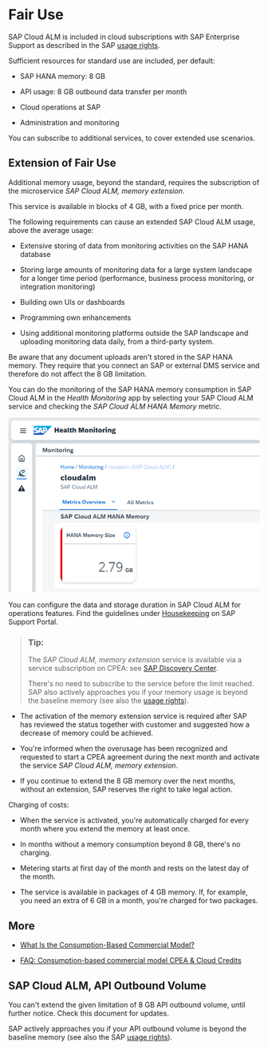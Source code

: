 <!-- loio94cd95e1b8454b5180d6a3daeccb1500 -->

# Fair Use

SAP Cloud ALM is included in cloud subscriptions with SAP Enterprise Support as described in the SAP [usage rights](https://support.sap.com/en/alm/usage-rights.html).

Sufficient resources for standard use are included, per default:

-   SAP HANA memory: 8 GB

-   API usage: 8 GB outbound data transfer per month

-   Cloud operations at SAP

-   Administration and monitoring


You can subscribe to additional services, to cover extended use scenarios.



<a name="loio94cd95e1b8454b5180d6a3daeccb1500__section_oy4_cj1_ppb"/>

## Extension of Fair Use

Additional memory usage, beyond the standard, requires the subscription of the microservice *SAP Cloud ALM, memory extension*.

This service is available in blocks of 4 GB, with a fixed price per month.

The following requirements can cause an extended SAP Cloud ALM usage, above the average usage:

-   Extensive storing of data from monitoring activities on the SAP HANA database

-   Storing large amounts of monitoring data for a large system landscape for a longer time period \(performance, business process monitoring, or integration monitoring\)

-   Building own UIs or dashboards

-   Programming own enhancements

-   Using additional monitoring platforms outside the SAP landscape and uploading monitoring data daily, from a third-party system.


Be aware that any document uploads aren't stored in the SAP HANA memory. They require that you connect an SAP or external DMS service and therefore do not affect the 8 GB limitation.

You can do the monitoring of the SAP HANA memory consumption in SAP Cloud ALM in the *Health Monitoring* app by selecting your SAP Cloud ALM service and checking the *SAP Cloud ALM HANA Memory* metric.

![](images/HANA-MemorySize_dd25b76.png)

You can configure the data and storage duration in SAP Cloud ALM for operations features. Find the guidelines under [Housekeeping](https://support.sap.com/en/alm/sap-cloud-alm/operations/expert-portal/housekeeping.html) on SAP Support Portal.

> ### Tip:  
> The *SAP Cloud ALM, memory extension* service is available via a service subscription on CPEA: see [SAP Discovery Center](https://discovery-center.cloud.sap/#/serviceCatalog/sap-cloud-alm-memory-extension).
> 
> There's no need to subscribe to the service before the limit reached. SAP also actively approaches you if your memory usage is beyond the baseline memory \(see also the [usage rights](https://support.sap.com/en/alm/usage-rights.html)\).

-   The activation of the memory extension service is required after SAP has reviewed the status together with customer and suggested how a decrease of memory could be achieved.

-   You're informed when the overusage has been recognized and requested to start a CPEA agreement during the next month and activate the service *SAP Cloud ALM, memory extension*.

-   If you continue to extend the 8 GB memory over the next months, without an extension, SAP reserves the right to take legal action.


Charging of costs:

-   When the service is activated, you're automatically charged for every month where you extend the memory at least once.

-   In months without a memory consumption beyond 8 GB, there's no charging.

-   Metering starts at first day of the month and rests on the latest day of the month.

-   The service is available in packages of 4 GB memory. If, for example, you need an extra of 6 GB in a month, you're charged for two packages.




<a name="loio94cd95e1b8454b5180d6a3daeccb1500__section_rvx_2st_1qb"/>

## More

-   [What Is the Consumption-Based Commercial Model?](https://help.sap.com/viewer/65de2977205c403bbc107264b8eccf4b/Cloud/en-US/7047eb4a15a84ac7be3c8612179e6d1f.html)

-   [FAQ: Consumption-based commercial model CPEA & Cloud Credits](https://www.sap.com/products/extension-suite/pricing.html?pdf-asset=668ae6f5-cd7d-0010-87a3-c30de2ffd8ff&page=1#cpea)




<a name="loio94cd95e1b8454b5180d6a3daeccb1500__section_ijz_ggx_dwb"/>

## SAP Cloud ALM, API Outbound Volume

You can't extend the given limitation of 8 GB API outbound volume, until further notice. Check this document for updates.

SAP actively approaches you if your API outbound volume is beyond the baseline memory \(see also the SAP [usage rights](https://support.sap.com/en/alm/usage-rights.html)\).

